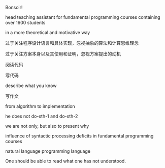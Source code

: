 Bonsoir!

head teaching assistant for fundamental programming courses containing over 1600 students

in a more theoretical and motivative way


过于关注程序设计语言和具体实现，忽视抽象的算法和计算思维理念

过于关注方案本身以及其使用和证明，忽视方案提出的动机


阅读代码


写代码



describe what you know


写作文

from algorithm to implementation





he does not do-sth-1 and do-sth-2



we are not only, but also to present why


influence of syntactic processing deficits in fundamental programming courses

natural language
programming language




One should be able to read what one has not understood.